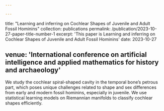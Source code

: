 ```yaml
---

---
```

title: "Learning and inferring on Cochlear Shapes of Juvenile and Adult Fossil Hominins"
collection: publications
permalink: /publication/2023-10-27-paper-title-number-1
excerpt: 'This paper is Learning and inferring on Cochlear Shapes of Juvenile and Adult Fossil Hominins'
date: 2023-10-27

venue: 'International conference on artificial intelligence and applied mathematics for history and archaeology'
---
We study the cochlear spiral-shaped cavity in the temporal bone’s petrous part, which poses unique challenges related to shape and sex differences from early and modern fossil hominins, especially in juvenile. We use statistical learning models on Riemannian manifolds to classify cochlear shapes efficiently.